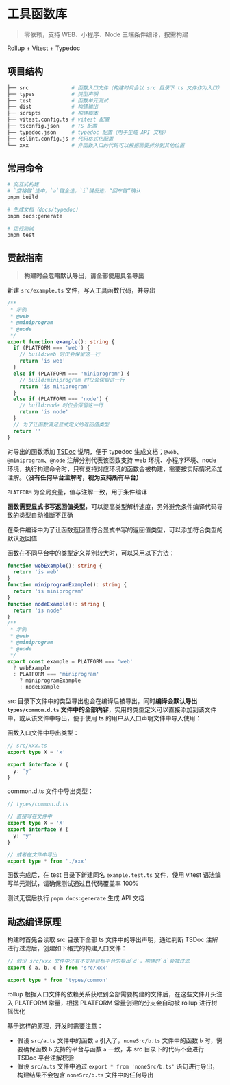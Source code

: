 # 工具函数库

> 零依赖，支持 WEB、小程序、Node 三端条件编译，按需构建

Rollup + Vitest + Typedoc

## 项目结构

```sh
├── src              # 函数入口文件（构建时只会以 src 目录下 ts 文件作为入口）
├── types            # 类型声明
├── test             # 函数单元测试
├── dist             # 构建输出
├── scripts          # 构建脚本
├── vitest.config.ts # vitest 配置
├── tsconfig.json    # TS 配置
├── typedoc.json     # typedoc 配置（用于生成 API 文档）
├── eslint.config.js # 代码格式化配置
└── xxx              # 非函数入口的代码可以根据需要拆分到其他位置
```

## 常用命令

```sh
# 交互式构建
# `空格键`选中，`a`键全选，`i`键反选，“回车键”确认
pnpm build

# 生成文档（docs/typedoc）
pnpm docs:generate

# 运行测试
pnpm test
```

## 贡献指南

> **构建时会忽略默认导出，请全部使用具名导出**

新建 `src/example.ts` 文件，写入工具函数代码，并导出

```ts
/**
 * 示例
 * @web
 * @miniprogram
 * @node
 */
export function example(): string {
  if (PLATFORM === 'web') {
    // build:web 时仅会保留这一行
    return 'is web'
  }
  else if (PLATFORM === 'miniprogram') {
    // build:miniprogram 时仅会保留这一行
    return 'is miniprogram'
  }
  else if (PLATFORM === 'node') {
    // build:node 时仅会保留这一行
    return 'is node'
  }
  // 为了让函数满足显式定义的返回值类型
  return ''
}
```

对导出的函数添加 [TSDoc](https://tsdoc.org/) 说明，便于 typedoc 生成文档；`@web`、`@miniprogram`、`@node` 注解分别代表该函数支持 web 环境、小程序环境、node 环境，执行构建命令时，只有支持对应环境的函数会被构建，需要按实际情况添加注解。**（没有任何平台注解时，视为支持所有平台）**

`PLATFORM` 为全局变量，值与注解一致，用于条件编译

**函数需要显式书写返回值类型**，可以提高类型解析速度，另外避免条件编译代码导致的类型自动推断不正确

在条件编译中为了让函数返回值符合显式书写的返回值类型，可以添加符合类型的默认返回值

函数在不同平台中的类型定义差别较大时，可以采用以下方法：

```ts
function webExample(): string {
  return 'is web'
}
function miniprogramExample(): string {
  return 'is miniprogram'
}
function nodeExample(): string {
  return 'is node'
}
/**
 * 示例
 * @web
 * @miniprogram
 * @node
 */
export const example = PLATFORM === 'web'
  ? webExample
  : PLATFORM === 'miniprogram'
    ? miniprogramExample
    : nodeExample
```

src 目录下文件中的类型导出也会在编译后被导出，同时**编译会默认导出 `types/common.d.ts` 文件中的全部内容**，实用的类型定义可以直接添加到该文件中，或从该文件中导出，便于使用 ts 的用户从入口声明文件中导入使用：

函数入口文件中导出类型：

```ts
// src/xxx.ts
export type X = 'x'

export interface Y {
  y: 'y'
}
```

common.d.ts 文件中导出类型：

```ts
// types/common.d.ts

// 直接写在文件中
export type X = 'X'
export interface Y {
  y: 'y'
}

// 或者在文件中导出
export type * from './xxx'
```

函数完成后，在 test 目录下新建同名 `example.test.ts` 文件，使用 vitest 语法编写单元测试，请确保测试通过且代码覆盖率 100%

测试无误后执行 `pnpm docs:generate` 生成 API 文档

## 动态编译原理

构建时首先会读取 src 目录下全部 ts 文件中的导出声明，通过判断 TSDoc 注解进行过滤后，创建如下格式的构建入口文件：

```ts
// 假设 src/xxx 文件中还有不支持目标平台的导出`d`，构建时`d`会被过滤
export { a, b, c } from 'src/xxx'

export type * from 'types/common'
```

rollup 根据入口文件的依赖关系获取到全部需要构建的文件后，在这些文件开头注入 PLATFORM 常量，根据 PLATFORM 常量创建的分支会自动被 rollup 进行树摇优化

基于这样的原理，开发时需要注意：

- 假设 `src/a.ts` 文件中的函数 `a` 引入了，`noneSrc/b.ts` 文件中的函数 `b` 时，需要确保函数 `b` 支持的平台与函数 `a` 一致，非 src 目录下的代码不会进行 TSDoc 平台注解校验
- 假设 `src/a.ts` 文件中通过 `export * from 'noneSrc/b.ts'` 语句进行导出，构建结果不会包含 `noneSrc/b.ts` 文件中的任何导出
